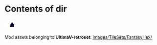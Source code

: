 # Contents of dir

![](https://github.com/hackedpassword/Unciv-Assets/blob/main/Mods/Ultima%20V%20retroset/Images/TileSets/FantasyHex/Units/Giant%20Death%20Robot4.png?raw=true)

Mod assets belonging to **UltimaV-retroset**: [Images/TileSets/FantasyHex/](https://github.com/hackedpassword/UltimaV-retroset/tree/main/Images/TileSets/FantasyHex)
